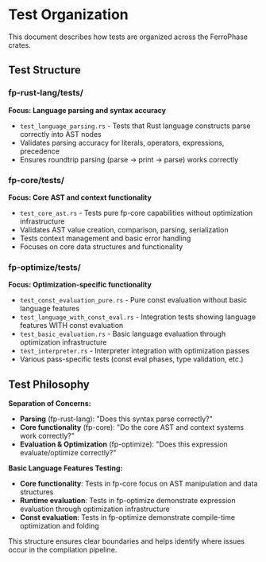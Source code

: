 # Test Organization

This document describes how tests are organized across the FerroPhase crates.

## Test Structure

### fp-rust-lang/tests/
**Focus: Language parsing and syntax accuracy**
- `test_language_parsing.rs` - Tests that Rust language constructs parse correctly into AST nodes
- Validates parsing accuracy for literals, operators, expressions, precedence
- Ensures roundtrip parsing (parse -> print -> parse) works correctly

### fp-core/tests/
**Focus: Core AST and context functionality**  
- `test_core_ast.rs` - Tests pure fp-core capabilities without optimization infrastructure
- Validates AST value creation, comparison, parsing, serialization
- Tests context management and basic error handling
- Focuses on core data structures and functionality

### fp-optimize/tests/
**Focus: Optimization-specific functionality**
- `test_const_evaluation_pure.rs` - Pure const evaluation without basic language features
- `test_language_with_const_eval.rs` - Integration tests showing language features WITH const evaluation
- `test_basic_evaluation.rs` - Basic language evaluation through optimization infrastructure  
- `test_interpreter.rs` - Interpreter integration with optimization passes
- Various pass-specific tests (const eval phases, type validation, etc.)

## Test Philosophy

**Separation of Concerns:**
- **Parsing** (fp-rust-lang): "Does this syntax parse correctly?"
- **Core functionality** (fp-core): "Do the core AST and context systems work correctly?"
- **Evaluation & Optimization** (fp-optimize): "Does this expression evaluate/optimize correctly?"

**Basic Language Features Testing:**
- **Core functionality**: Tests in fp-core focus on AST manipulation and data structures
- **Runtime evaluation**: Tests in fp-optimize demonstrate expression evaluation through optimization infrastructure  
- **Const evaluation**: Tests in fp-optimize demonstrate compile-time optimization and folding

This structure ensures clear boundaries and helps identify where issues occur in the compilation pipeline.